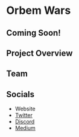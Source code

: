 # Orbem Wars

## Coming Soon!

## Project Overview&#x20;

## Team&#x20;

## Socials&#x20;

* Website
* [Twitter](https://twitter.com/DomeriumLabs)
* [Discord](https://discord.com/invite/Q2fWU6kzAv)
* [Medium](https://medium.com/@domeriumlabs)
